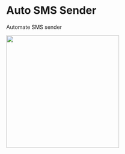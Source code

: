 # Auto SMS Sender
Automate SMS sender

<a href='https://play.google.com/store/apps/details?id=com.diewland.schedulemaker' title='Now available on Google Play'><img width='300' src='https://play.google.com/intl/en_us/badges/images/generic/en_badge_web_generic.png'></a>
